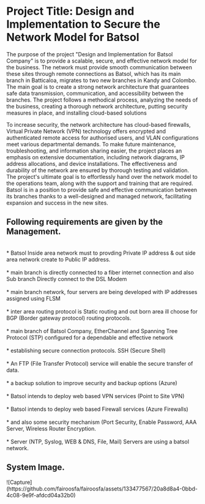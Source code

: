 # Project Title: <b> Design and Implementation to Secure the Network Model for Batsol </B>

The purpose of the project "Design and Implementation for Batsol Company" is to provide a 
scalable, secure, and effective network model for the business. The network must provide 
smooth communication between these sites through remote connections as Batsol, which has its 
main branch in Batticaloa, migrates to two new branches in Kandy and Colombo. The main goal 
is to create a strong network architecture that guarantees safe data transmission, communication, 
and accessibility between the branches. The project follows a methodical process, analyzing the 
needs of the business, creating a thorough network architecture, putting security measures in 
place, and installing cloud-based solutions

To increase security, the network architecture has cloud-based firewalls, Virtual Private Network 
(VPN) technology offers encrypted and authenticated remote access for authorised users, and 
VLAN configurations meet various departmental demands. To make future maintenance, 
troubleshooting, and information sharing easier, the project places an emphasis on extensive 
documentation, including network diagrams, IP address allocations, and device installations. The 
effectiveness and durability of the network are ensured by thorough testing and validation. The 
project's ultimate goal is to effortlessly hand over the network model to the operations team, 
along with the support and training that are required. Batsol is in a position to provide safe and 
effective communication between its branches thanks to a well-designed and managed network, 
facilitating expansion and success in the new sites.


<h2>Following requirements are given by the Management. </h2>
<br>* Batsol Inside area network must to provding Private IP address & out side area network create to Public IP address.</br>
<br>* main branch is directly connected to a fiber internet connection and also Sub branch Directly connect to the DSL Modem </br>
<br>* main branch network, four servers are being developed with IP addresses assigned using FLSM </br>
<br>* inter area routing protocol is Static routing and out born area ill choose for BGP (Border gateway protocol) routing protocols.</br>
<br>* main branch of Batsol Company, EtherChannel and Spanning Tree Protocol (STP) configured for a dependable and effective network </br>
<br>* establishing secure connection protocols. SSH (Secure Shell) </br>
<br>* An FTP (File Transfer Protocol) service will enable the secure transfer of data.</br>
<br>* a backup solution to improve security and backup options (Azure)</br>
<br>* Batsol intends to deploy web based VPN services (Point to Site VPN)<br>
<br>* Batsol intends to deploy web based Firewall services (Azure Firewalls)<br>
<br>* and also some security mechanism (Port Security, Enable Password, AAA Server, Wireless Router Encryption.<br> 
<br>* Server (NTP, Syslog, WEB & DNS, File, Mail) Servers are using a batsol network. </br>

<h2>System Image. </h2>
![Capture](https://github.com/fairoosfa/fairoosfa/assets/133477567/20a8d8a4-0bbd-4c08-9e9f-afdcd04a32b0)












